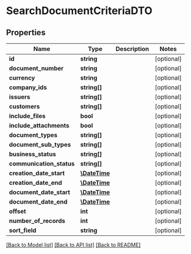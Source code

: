 # SearchDocumentCriteriaDTO

## Properties
Name | Type | Description | Notes
------------ | ------------- | ------------- | -------------
**id** | **string** |  | [optional] 
**document_number** | **string** |  | [optional] 
**currency** | **string** |  | [optional] 
**company_ids** | **string[]** |  | [optional] 
**issuers** | **string[]** |  | [optional] 
**customers** | **string[]** |  | [optional] 
**include_files** | **bool** |  | [optional] 
**include_attachments** | **bool** |  | [optional] 
**document_types** | **string[]** |  | [optional] 
**document_sub_types** | **string[]** |  | [optional] 
**business_status** | **string[]** |  | [optional] 
**communication_status** | **string[]** |  | [optional] 
**creation_date_start** | [**\DateTime**](\DateTime.md) |  | [optional] 
**creation_date_end** | [**\DateTime**](\DateTime.md) |  | [optional] 
**document_date_start** | [**\DateTime**](\DateTime.md) |  | [optional] 
**document_date_end** | [**\DateTime**](\DateTime.md) |  | [optional] 
**offset** | **int** |  | [optional] 
**number_of_records** | **int** |  | [optional] 
**sort_field** | **string** |  | [optional] 

[[Back to Model list]](../README.md#documentation-for-models) [[Back to API list]](../README.md#documentation-for-api-endpoints) [[Back to README]](../README.md)


